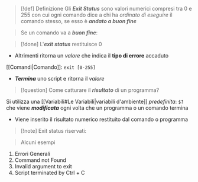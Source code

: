 >[!def] Definizione
>Gli ***Exit Status*** sono valori numerici compresi tra $0$ e $255$ con cui ogni comando dice a chi ha *ordinato di eseguire* il comando stesso, se esso è ***andato a buon fine***

>Se un comando va a ***buon fine***:

>[!done] L'***exit status*** restituisce $0$
- Altrimenti ritorna un *valore* che indica il **tipo di errore** accaduto

[[Comandi|Comando]]: `exit [0-255]`
- ***Termina*** uno script e ritorna il *valore*

>[!question] Come catturare il ***risultato*** di un programma?

Si utilizza una [[Variabili#Le Variabili|variabili d'ambiente]] *predefinita*: `$?` che viene ***modificata*** ogni volta che un programma o un comando termina
- Viene inserito il risultato numerico restituito dal comando o programma


>[!note] Exit status riservati:

>Alcuni esempi

1.  Errori Generali
127. Command not Found
128. Invalid argument to exit
130. Script terminated by Ctrl + C 
